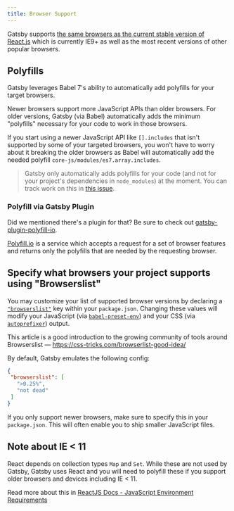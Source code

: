 ```yaml
---
title: Browser Support
---
```


Gatsby supports
[the same browsers as the current stable version of React.js](https://facebook.github.io/react/docs/react-dom.html#browser-support)
which is currently IE9+ as well as the most recent versions of other popular
browsers.

## Polyfills

Gatsby leverages Babel 7's ability to automatically add polyfills for your
target browsers.

Newer browsers support more JavaScript APIs than older browsers. For older
versions, Gatsby (via Babel) automatically adds the minimum "polyfills"
necessary for your code to work in those browsers.

If you start using a newer JavaScript API like `[].includes` that isn't
supported by some of your targeted browsers, you won't have to worry about it
breaking the older browsers as Babel will automatically add the needed polyfill
`core-js/modules/es7.array.includes`.

> Gatsby only automatically adds polyfills for your code (and not for your project's dependencies in `node_modules`) at the moment. You can track work on this in [this issue](https://github.com/gatsbyjs/gatsby/issues/7064).

### Polyfill via Gatsby Plugin

Did we mentioned there's a plugin for that? Be sure to check out [gatsby-plugin-polyfill-io](https://www.gatsbyjs.org/packages/gatsby-plugin-polyfill-io). 

[Polyfill.io](https://polyfill.io/) is a service which accepts a request for a set of browser features and returns only the polyfills that are needed by the requesting browser.

## Specify what browsers your project supports using "Browserslist"

You may customize your list of supported browser versions by declaring a
[`"browserslist"`](https://github.com/ai/browserslist) key within your
`package.json`. Changing these values will modify your JavaScript (via
[`babel-preset-env`](https://github.com/babel/babel-preset-env#targetsbrowsers))
and your CSS (via [`autoprefixer`](https://github.com/postcss/autoprefixer))
output.

This article is a good introduction to the growing community of tools around
Browserslist — https://css-tricks.com/browserlist-good-idea/

By default, Gatsby emulates the following config:

```javascript:title=package.json
{
 "browserslist": [
   ">0.25%",
   "not dead"
 ]
}
```

If you only support newer browsers, make sure to specify this in your
`package.json`. This will often enable you to ship smaller JavaScript files.

## Note about IE < 11

React depends on collection types `Map` and `Set`. While these are not used by Gatsby, Gatsby uses React and you will need to polyfill these if you support older browsers and devices including IE < 11.

Read more about this in [ReactJS Docs - JavaScript Environment Requirements](https://reactjs.org/docs/javascript-environment-requirements.html)
